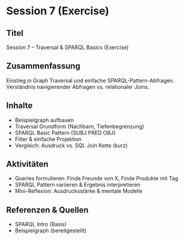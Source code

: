 # Session 7 (Exercise)

## Titel

Session 7 – Traversal & SPARQL Basics (Exercise)

## Zusammenfassung

Einstieg in Graph Traversal und einfache SPARQL-Pattern-Abfragen. Verständnis navigierender Abfragen vs. relationaler Joins.

## Inhalte

- Beispielgraph aufbauen
- Traversal Grundform (Nachbarn, Tiefenbegrenzung)
- SPARQL Basic Pattern (SUBJ PRED OBJ)
- Filter & einfache Projektion
- Vergleich: Ausdruck vs. SQL Join Kette (kurz)

## Aktivitäten

- Queries formulieren: Finde Freunde von X, Finde Produkte mit Tag
- SPARQL Pattern variieren & Ergebnis interpretieren
- Mini-Reflexion: Ausdrucksstärke & mentale Modelle

## Referenzen & Quellen

- SPARQL Intro (Basis)
- Beispielgraph (bereitgestellt)
